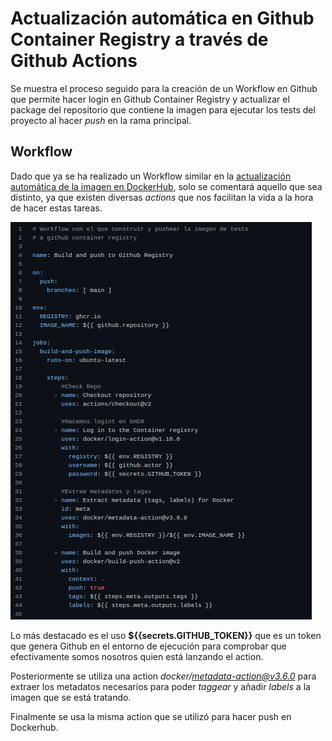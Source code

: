 
# Actualización automática en Github Container Registry a través de Github Actions

Se muestra el proceso seguido para la creación de un Workflow en Github que permite hacer login en Github Container Registry y actualizar el package del repositorio que contiene la imagen para ejecutar los tests del proyecto al hacer *push* en la rama principal.

## Workflow

Dado que ya se ha realizado un Workflow similar en la [actualización automática de la imagen en DockerHub](github-actions-dockerhub.md), solo se comentará aquello que sea distinto, ya que existen diversas *actions* que nos facilitan la vida a la hora de hacer estas tareas.

![Workflow para actualización automática de imagen en Github Container Registry](./img/gh-actions-ghcr-workflow.png)

Lo más destacado es el uso **${{secrets.GITHUB_TOKEN}}** que es un token que genera Github en el entorno de ejecución para comprobar que efectivamente somos nosotros quien está lanzando el action.

Posteriormente se utiliza una action *docker/metadata-action@v3.6.0* para extraer los metadatos necesarios para poder *taggear* y añadir *labels* a la imagen que se está tratando.

Finalmente se usa la misma action que se utilizó para hacer push en Dockerhub.

